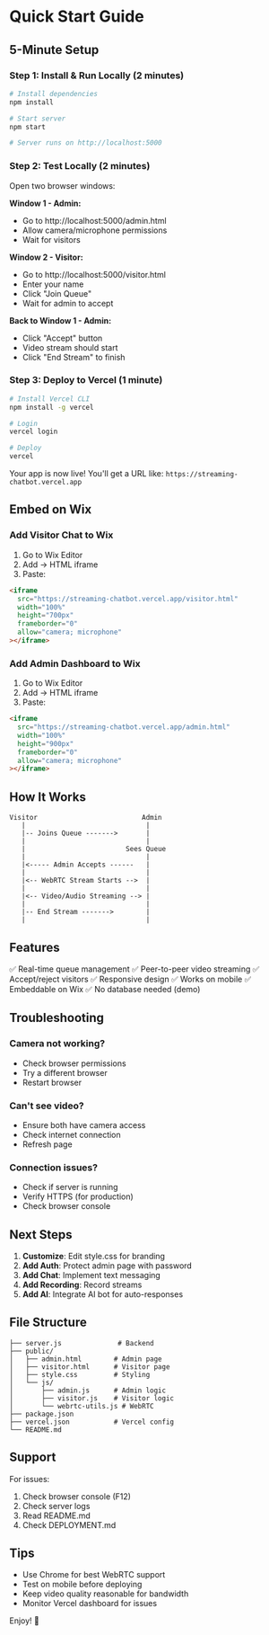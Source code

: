 # Quick Start Guide

## 5-Minute Setup

### Step 1: Install & Run Locally (2 minutes)

```bash
# Install dependencies
npm install

# Start server
npm start

# Server runs on http://localhost:5000
```

### Step 2: Test Locally (2 minutes)

Open two browser windows:

**Window 1 - Admin:**
- Go to http://localhost:5000/admin.html
- Allow camera/microphone permissions
- Wait for visitors

**Window 2 - Visitor:**
- Go to http://localhost:5000/visitor.html
- Enter your name
- Click "Join Queue"
- Wait for admin to accept

**Back to Window 1 - Admin:**
- Click "Accept" button
- Video stream should start
- Click "End Stream" to finish

### Step 3: Deploy to Vercel (1 minute)

```bash
# Install Vercel CLI
npm install -g vercel

# Login
vercel login

# Deploy
vercel
```

Your app is now live! You'll get a URL like:
`https://streaming-chatbot.vercel.app`

## Embed on Wix

### Add Visitor Chat to Wix

1. Go to Wix Editor
2. Add → HTML iframe
3. Paste:
```html
<iframe 
  src="https://streaming-chatbot.vercel.app/visitor.html" 
  width="100%" 
  height="700px" 
  frameborder="0"
  allow="camera; microphone"
></iframe>
```

### Add Admin Dashboard to Wix

1. Go to Wix Editor
2. Add → HTML iframe
3. Paste:
```html
<iframe 
  src="https://streaming-chatbot.vercel.app/admin.html" 
  width="100%" 
  height="900px" 
  frameborder="0"
  allow="camera; microphone"
></iframe>
```

## How It Works

```
Visitor                          Admin
   |                              |
   |-- Joins Queue ------->       |
   |                              |
   |                         Sees Queue
   |                              |
   |<----- Admin Accepts ------   |
   |                              |
   |<-- WebRTC Stream Starts -->  |
   |                              |
   |<-- Video/Audio Streaming --> |
   |                              |
   |-- End Stream ------->        |
   |                              |
```

## Features

✅ Real-time queue management
✅ Peer-to-peer video streaming
✅ Accept/reject visitors
✅ Responsive design
✅ Works on mobile
✅ Embeddable on Wix
✅ No database needed (demo)

## Troubleshooting

### Camera not working?
- Check browser permissions
- Try a different browser
- Restart browser

### Can't see video?
- Ensure both have camera access
- Check internet connection
- Refresh page

### Connection issues?
- Check if server is running
- Verify HTTPS (for production)
- Check browser console

## Next Steps

1. **Customize**: Edit style.css for branding
2. **Add Auth**: Protect admin page with password
3. **Add Chat**: Implement text messaging
4. **Add Recording**: Record streams
5. **Add AI**: Integrate AI bot for auto-responses

## File Structure

```
├── server.js              # Backend
├── public/
│   ├── admin.html        # Admin page
│   ├── visitor.html      # Visitor page
│   ├── style.css         # Styling
│   └── js/
│       ├── admin.js      # Admin logic
│       ├── visitor.js    # Visitor logic
│       └── webrtc-utils.js # WebRTC
├── package.json
├── vercel.json           # Vercel config
└── README.md
```

## Support

For issues:
1. Check browser console (F12)
2. Check server logs
3. Read README.md
4. Check DEPLOYMENT.md

## Tips

- Use Chrome for best WebRTC support
- Test on mobile before deploying
- Keep video quality reasonable for bandwidth
- Monitor Vercel dashboard for issues

Enjoy! 🚀


